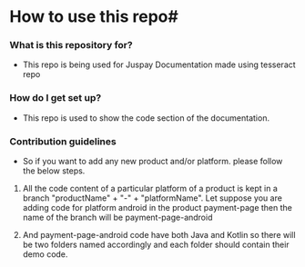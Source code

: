 # How to use this repo#

### What is this repository for? ###

* This repo is being used for Juspay Documentation made using tesseract repo

### How do I get set up? ###

* This repo is used to show the code section of the documentation.

### Contribution guidelines ###

* So if you want to add any new product and/or platform. please follow the below steps.
1. All the code content of a particular platform of a product is kept in a branch "productName" + "-" + "platformName".
    Let suppose you are adding code for platform android in the product payment-page then the name of the branch will be 
        payment-page-android

2. And payment-page-android code have both Java and Kotlin so there will be two folders named accordingly and each folder should contain their demo code.
